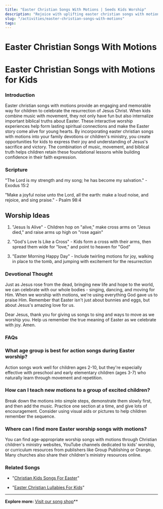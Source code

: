 ```yaml
---
title: "Easter Christian Songs With Motions | Seeds Kids Worship"
description: "Rejoice with uplifting easter christian songs with motions celebrating Jesus' resurrection. Easter worship resources for kids and Sunday school."
slug: "/activities/easter-christian-songs-with-motions"
tags:
---
```


# Easter Christian Songs With Motions

# Easter Christian Songs with Motions for Kids

### Introduction
Easter christian songs with motions provide an engaging and memorable way for children to celebrate the resurrection of Jesus Christ. When kids combine music with movement, they not only have fun but also internalize important biblical truths about Easter. These interactive worship experiences help form lasting spiritual connections and make the Easter story come alive for young hearts. By incorporating easter christian songs with motions into your family devotions or children's ministry, you create opportunities for kids to express their joy and understanding of Jesus's sacrifice and victory. The combination of music, movement, and biblical truth helps children retain these foundational lessons while building confidence in their faith expression.

### Scripture
"The Lord is my strength and my song; he has become my salvation." - Exodus 15:2

"Make a joyful noise unto the Lord, all the earth: make a loud noise, and rejoice, and sing praise." - Psalm 98:4

## Worship Ideas
1. "Jesus Is Alive" - Children hop on "alive," make cross arms on "Jesus died," and raise arms up high on "rose again"

2. "God's Love Is Like a Cross" - Kids form a cross with their arms, then spread them wide for "love," and point to heaven for "God"

3. "Easter Morning Happy Day" - Include twirling motions for joy, walking in place to the tomb, and jumping with excitement for the resurrection

### Devotional Thought
Just as Jesus rose from the dead, bringing new life and hope to the world, we can celebrate with our whole bodies - singing, dancing, and moving for Him. When we worship with motions, we're using everything God gave us to praise Him. Remember that Easter isn't just about bunnies and eggs, but about Jesus's amazing love for us.

Dear Jesus, thank you for giving us songs to sing and ways to move as we worship you. Help us remember the true meaning of Easter as we celebrate with joy. Amen.

### FAQs

### What age group is best for action songs during Easter worship?
Action songs work well for children ages 2-10, but they're especially effective with preschool and early elementary children (ages 3-7) who naturally learn through movement and repetition.

### How can I teach new motions to a group of excited children?
Break down the motions into simple steps, demonstrate them slowly first, and then add the music. Practice one section at a time, and give lots of encouragement. Consider using visual aids or pictures to help children remember the sequence.

### Where can I find more Easter worship songs with motions?
You can find age-appropriate worship songs with motions through Christian children's ministry websites, YouTube channels dedicated to kids' worship, or curriculum resources from publishers like Group Publishing or Orange. Many churches also share their children's ministry resources online.

### Related Songs

- "[Christian Kids Songs For Easter](/activities/christian-kids-songs-for-easter/)"

- "[Easter Christian Lullabies For Kids](/activities/easter-christian-lullabies-for-kids/)"

---

**Explore more:** [Visit our song shop](https://seedskidsworship.com/shop)**

<!-- Schema Markup -->
<script type="application/ld+json">
{
  "@context": "https://schema.org",
  "@type": "MusicRecording",
  "name": "Easter Christian Songs With Motions",
  "byArtist": {
    "@type": "MusicGroup",
    "name": "Seeds Kids Worship"
  },
  "isFamilyFriendly": true,
  "url": "https://seedskidsworship.com/activities/easter-christian-songs-with-motions/"
}
</script>